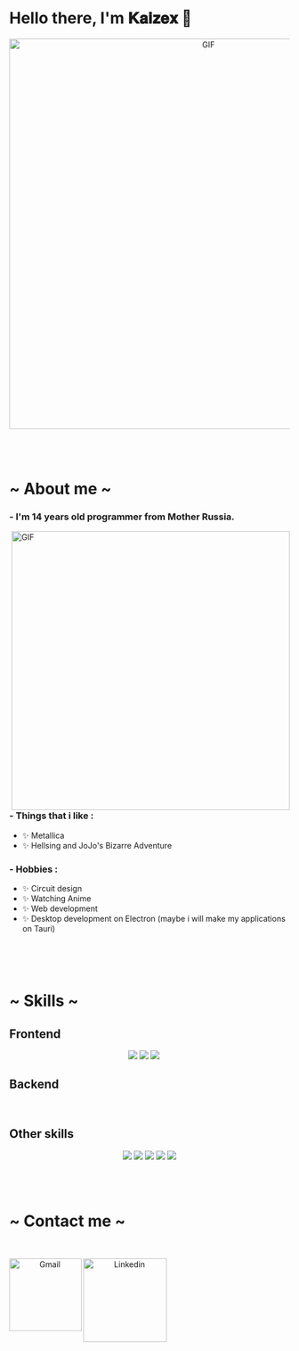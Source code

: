 






















# Hello there, I'm 𝐊𝐚𝐢𝐳𝐞𝐱 👋

<div align="center">
<img hight="300" width="700" alt="GIF" align="center" src="https://media1.tenor.com/m/Wu840ZYq5wEAAAAd/nagiev-%D0%BD%D0%B0%D0%B3%D0%B8%D0%B5%D0%B2.gif">
</div>

</br>
</br>
</br>

<h1>~ About me ~</h1>

### - I'm 14 years  old programmer from Mother Russia.

<img hight="400" width="500" alt="GIF" align="right" src="https://github.com/Xx-Ashutosh-xX/Xx-Ashutosh-xX/blob/master/assets/1936.gif">

### - Things that i like :
- ✨ Metallica
- ✨ Hellsing and JoJo's Bizarre Adventure

### - Hobbies : 
- ✨ Circuit design
- ✨ Watching Anime
- ✨ Web development
- ✨ Desktop development on Electron (maybe i will make my applications on Tauri)


</br>
</br>
</br>



<h1>~ Skills ~</h1>


<h2>Frontend</h2>
<div align="center">
 <img src="https://img.shields.io/badge/HTML5-%23E34F26?style=for-the-badge&logo=html5&logoColor=white">
 <img src="https://img.shields.io/badge/CSS3-%23007AAC?style=for-the-badge&logo=css&logoColor=white">
 <img src="https://img.shields.io/badge/Sass-%23CC6699?style=for-the-badge&logo=sass&logoColor=white">
 <img src="">
 <img src="">
 <img src="">
 <img src="">
 <img src="">
</div>

<h2>Backend</h2>
<div align="center">
 <img src="">
 <img src="">
 <img src="">
 <img src="">
 <img src="">
 <img src="">
 <img src="">
 <img src="">
</div>

<h2>Other skills</h2>
<div align="center">
 <img src="https://img.shields.io/badge/Docker-%232496ED?style=for-the-badge&logo=docker&logoColor=white">
 <img src="https://img.shields.io/badge/Git-%23F05032?style=for-the-badge&logo=git&logoColor=white">
 <img src="https://img.shields.io/badge/Audacity-%230000CC?style=for-the-badge&logo=audacity&logoColor=white">
 <img src="https://img.shields.io/badge/Figma-%233A4259?style=for-the-badge&logo=figma&logoColor=white">
 <img src="https://img.shields.io/badge/Davinci%20Resolve-%23233A51?style=for-the-badge&logo=davinciresolve&logoColor=white">
</div>

</br>
</br>
</br>



<h1>~ Contact me ~</h1>

<p>
 </br>



<div align="center">
  <a href="mailto:ashutosh.saxena.2001@gmail.com">
 <img align="left" alt="Gmail" width="130" hight="100" src="https://github.com/Xx-Ashutosh-xX/Xx-Ashutosh-xX/blob/master/assets/icons/gmail.png" />
</a>
<a href="https://www.linkedin.com/in/ashutosh-saxena-7b326817b/">
  <img align="left" alt="Linkedin" width="150" hight="100" src="https://github.com/Xx-Ashutosh-xX/Xx-Ashutosh-xX/blob/master/assets/icons/linkedin.png" />
</div>
</br>
</br>
</br>
</a>

